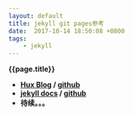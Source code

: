 ```yaml
---
layout: default
title: jekyll git pages参考
date:  2017-10-14 18:50:08 +0800
tags:
    - jekyll
---
```


<b>{{page.title}}<br>
- [Hux Blog](http://huangxuan.me/) / [github](https://github.com/Huxpro/huxpro.github.io)
- [jekyll docs](http://jekyll.com.cn/) / [github](https://github.com/jekyll/jekyll)
- 待续。。。




